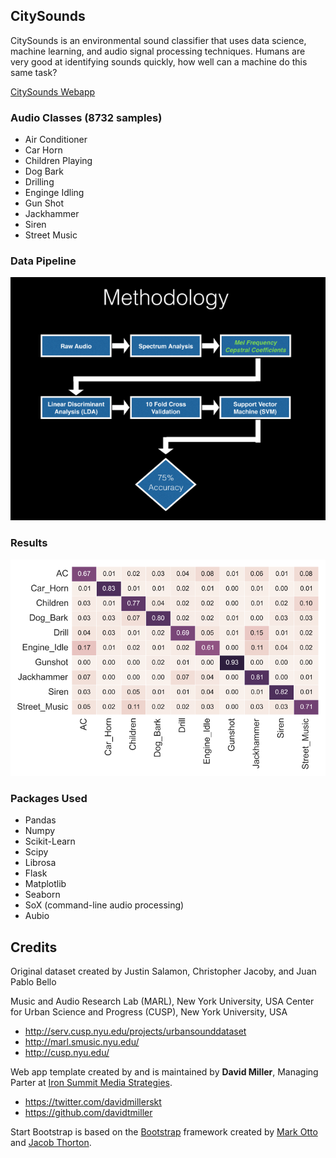 ## CitySounds
CitySounds is an environmental sound classifier that uses data science, machine learning, and audio signal processing techniques.  Humans are very good at identifying sounds quickly, how well can a machine do this same task?

[CitySounds Webapp](http://www.citysoundsproject.org)

### Audio Classes (8732 samples)
* Air Conditioner
* Car Horn
* Children Playing
* Dog Bark
* Drilling
* Enginge Idling
* Gun Shot
* Jackhammer
* Siren
* Street Music

### Data Pipeline
![pipeline](img/pipeline.png)

### Results
![confusion_matrix](img/confusion_matrix.png)

### Packages Used
* Pandas
* Numpy
* Scikit-Learn
* Scipy
* Librosa
* Flask
* Matplotlib
* Seaborn
* SoX (command-line audio processing)
* Aubio

## Credits

Original dataset created by Justin Salamon, Christopher Jacoby, and Juan Pablo Bello

Music and Audio Research Lab (MARL), New York University, USA Center for Urban Science and Progress (CUSP), New York University, USA

* http://serv.cusp.nyu.edu/projects/urbansounddataset
* http://marl.smusic.nyu.edu/
* http://cusp.nyu.edu/

Web app template created by and is maintained by **David Miller**, Managing Parter at [Iron Summit Media Strategies](http://www.ironsummitmedia.com/).

* https://twitter.com/davidmillerskt
* https://github.com/davidtmiller

Start Bootstrap is based on the [Bootstrap](http://getbootstrap.com/) framework created by [Mark Otto](https://twitter.com/mdo) and [Jacob Thorton](https://twitter.com/fat).